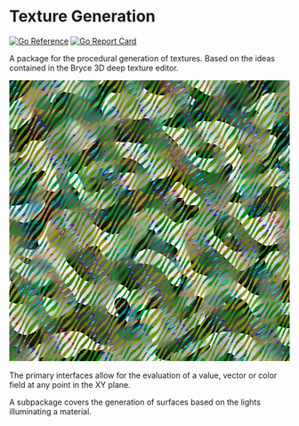# Texture Generation
[![Go Reference](https://pkg.go.dev/badge/github.com/jphsd/texture.svg)](https://pkg.go.dev/github.com/jphsd/texture)
[![Go Report Card](https://goreportcard.com/badge/github.com/jphsd/texture)](https://goreportcard.com/report/github.com/jphsd/texture)

A package for the procedural generation of textures. Based on the ideas contained in the Bryce 3D deep texture editor.

![random example](/doc/01.png?raw=true "Random Example")

The primary interfaces allow for the evaluation of a value, vector or color field at any point in the XY plane.

A subpackage covers the generation of surfaces based on the lights illuminating a material.
